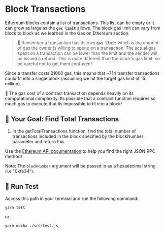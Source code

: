 # Block Transactions

Ethereum blocks contain a list of transactions. This list can be empty or it can grow as large as the **`gas limit`** allows. The block gas limit can vary from block to block as we learned in the Gas on Ethereum section.

> 🧠 Remember a transaction has its own **`gas limit`** which is the amount of gas the owner is willing to spend on a transaction. The actual gas spent on a transaction can be lower than the limit and the sender will be issued a refund. This is quite different than the block's gas limit, so be careful not to get them confused!

Since a transfer costs 21000 gas, this means that ~714 transfer transactions could fit into a single block (assuming we hit the target gas limit of 15 million).

🤯 The gas cost of a contract transaction depends heavily on its computational complexity. Its possible that a contract function requires so much gas to execute that its impossible to fit into a block!

## 🏁 Your Goal: Find Total Transactions

1. In the getTotalTransactions function, find the total number of transactions included in the block specified by the blockNumber parameter and return this.

Use the [Ethereum API documentation](https://docs.alchemy.com/reference/ethereum-api-endpoints) to help you find the right JSON RPC method!

Note: The `blockNumber` argument will be passed in as a hexadecimal string (i.e "0xfe34").

## 🧪 Run Test

Access this path in your terminal and run the following command:

```bash
yarn test
```

or

```bash
yarn mocha ./src/test.js
```
